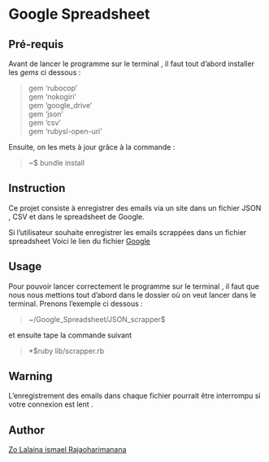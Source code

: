 <h1 id="google-spreadsheet"><strong>Google Spreadsheet</strong></h1>



<h2 id="pré-requis">Pré-requis</h2>

<p>Avant de lancer le programme sur le terminal , il faut tout d’abord installer les <em>gems</em> ci dessous :</p>

<blockquote>
  <p>gem  ‘rubocop’ <br>
  gem  ‘nokogiri’  <br>
  gem  ‘google_drive’ <br>
  gem  ‘json’ <br>
  gem  ‘csv’ <br>
  gem  ‘rubysl-open-uri’</p>
</blockquote>

<p>Ensuite, on les mets à jour grâce à la commande :</p>

<blockquote>
  <p>~$ bundle install</p>
</blockquote>



<h2 id="instruction">Instruction</h2>

<p>Ce projet consiste à enregistrer des emails via un site  dans un fichier JSON , CSV et dans le spreadsheet de Google. </p>

<p>Si l’utilisateur souhaite enregistrer les emails scrappées dans un fichier spreadsheet Voici le lien du fichier  <a href="https://docs.google.com/spreadsheets/d/152kqnXBMHvuWKCSiTd_G_tly13wFB0aFuU-LZPD09BQ/edit#gid=0">Google</a></p>



<h2 id="usage">Usage</h2>

<p>Pour pouvoir lancer correctement le programme sur le terminal , il faut que nous nous mettions tout d’abord dans le dossier où on veut lancer dans le terminal. Prenons l’exemple ci dessous :</p>

<blockquote>
  <p>~/Google_Spreadsheet/JSON_scrapper$</p>
</blockquote>

<p>et ensuite tape  la commande  suivant</p>

<blockquote>
  <p>*$ruby lib/scrapper.rb</p>
</blockquote>

<h2 id="warning">Warning</h2>

<p>L’enregistrement des emails dans chaque fichier pourrait être interrompu si votre connexion est lent .</p>

<h2 id="author">Author</h2>

<p><a href="https://github.com/Ismael148">Zo Lalaina ismael Rajaoharimanana</a></p>